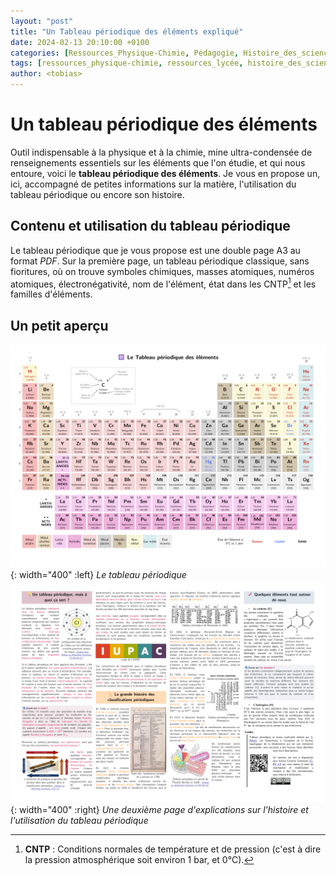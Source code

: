 ```yaml
---
layout: "post"
title: "Un Tableau périodique des éléments expliqué"
date: 2024-02-13 20:10:00 +0100
categories: [Ressources_Physique-Chimie, Pédagogie, Histoire_des_sciences]
tags: [ressources_physique-chimie, ressources_lycée, histoire_des_sciences]     # TAG names should always be lowercase
author: <tobias>
---
```


Un tableau périodique des éléments
=======

Outil indispensable à la physique et à la chimie, mine ultra-condensée de renseignements essentiels sur les éléments que l'on étudie, et qui nous entoure, voici le **tableau périodique des éléments**. Je vous en propose un, ici, accompagné de petites informations sur la matière, l'utilisation du tableau périodique ou encore son histoire.

Contenu et utilisation du tableau périodique
-----------

Le tableau périodique que je vous propose est une double page A3 au format *PDF*. Sur la première page, un tableau périodique classique, sans fioritures, où on trouve symboles chimiques, masses atomiques, numéros atomiques, électronégativité, nom de l'élément, état dans les CNTP[^1] et les familles d'éléments.

[^1]: **CNTP** : Conditions normales de température et de pression (c'est à dire la pression atmosphérique soit environ 1 bar, et 0°C).

Un petit aperçu
-----------

![Le tableau périodique](/medias/tableau_periodique_1.png){: width="400" :left}
_Le tableau périodique_
![Une deuxième page d'explications sur l'histoire et l'utilisation du tableau périodique](/medias/tableau_periodique_2.png){: width="400" :right}
_Une deuxième page d'explications sur l'histoire et l'utilisation du tableau périodique_
